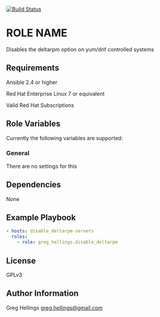 [![Build Status](https://travis-ci.org/devroles/disable_deltarpm.svg?branch=master)](https://travis-ci.org/devroles/disable_deltarpm)

ROLE NAME
===========

Disables the deltarpm option on yum/dnf controlled systems

Requirements
------------

Ansible 2.4 or higher

Red Hat Enterprise Linux 7 or equivalent

Valid Red Hat Subscriptions

Role Variables
--------------

Currently the following variables are supported:

### General

There are no settings for this

Dependencies
------------

None

Example Playbook
----------------

```yaml
- hosts: disable_deltarpm-servers
  roles:
    - role: greg_hellings.disable_deltarpm
```

License
-------

GPLv3

Author Information
------------------

Greg Hellings <greg.hellings@gmail.com>
